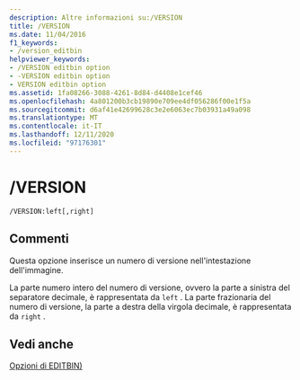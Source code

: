 ```yaml
---
description: Altre informazioni su:/VERSION
title: /VERSION
ms.date: 11/04/2016
f1_keywords:
- /version_editbin
helpviewer_keywords:
- /VERSION editbin option
- -VERSION editbin option
- VERSION editbin option
ms.assetid: 1fa08266-3088-4261-8d84-d4408e1cef46
ms.openlocfilehash: 4a801200b3cb19890e709ee4df056286f00e1f5a
ms.sourcegitcommit: d6af41e42699628c3e2e6063ec7b03931a49a098
ms.translationtype: MT
ms.contentlocale: it-IT
ms.lasthandoff: 12/11/2020
ms.locfileid: "97176301"
---
```

# <a name="version"></a>/VERSION

```
/VERSION:left[,right]
```

## <a name="remarks"></a>Commenti

Questa opzione inserisce un numero di versione nell'intestazione dell'immagine.

La parte numero intero del numero di versione, ovvero la parte a sinistra del separatore decimale, è rappresentata da `left` . La parte frazionaria del numero di versione, la parte a destra della virgola decimale, è rappresentata da `right` .

## <a name="see-also"></a>Vedi anche

[Opzioni di EDITBIN)](editbin-options.md)

